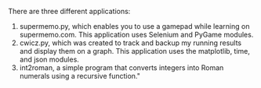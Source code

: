 There are three different applications:
1) supermemo.py, which enables you to use a gamepad while learning on supermemo.com. This application uses Selenium and PyGame modules.
2) cwicz.py, which was created to track and backup my running results and display them on a graph. This application uses the matplotlib, time, and json modules.
3) int2roman, a simple program that converts integers into Roman numerals using a recursive function."



